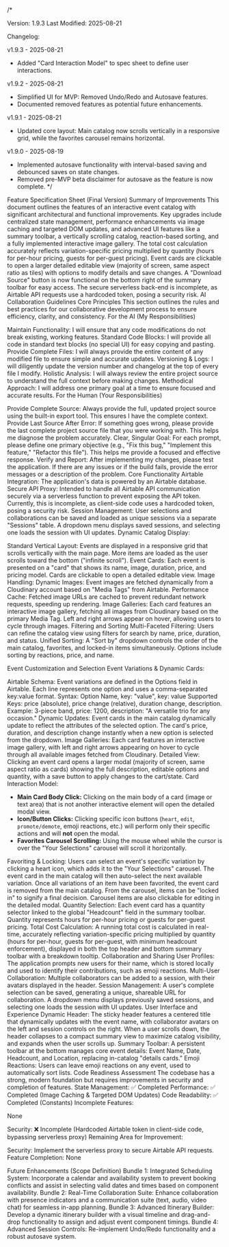 /*

Version: 1.9.3
Last Modified: 2025-08-21

Changelog:

v1.9.3 - 2025-08-21
- Added "Card Interaction Model" to spec sheet to define user interactions.

v1.9.2 - 2025-08-21
- Simplified UI for MVP: Removed Undo/Redo and Autosave features.
- Documented removed features as potential future enhancements.

v1.9.1 - 2025-08-21
- Updated core layout: Main catalog now scrolls vertically in a responsive grid, while the favorites carousel remains horizontal.

v1.9.0 - 2025-08-19
- Implemented autosave functionality with interval-based saving and debounced saves on state changes.
- Removed pre-MVP beta disclaimer for autosave as the feature is now complete.
*/



Feature Specification Sheet (Final Version)
Summary of Improvements
This document outlines the features of an interactive event catalog with significant architectural and functional improvements. Key upgrades include centralized state management, performance enhancements via image caching and targeted DOM updates, and advanced UI features like a summary toolbar, a vertically scrolling catalog, reaction-based sorting, and a fully implemented interactive image gallery.
The total cost calculation accurately reflects variation-specific pricing multiplied by quantity (hours for per-hour pricing, guests for per-guest pricing).
Event cards are clickable to open a larger detailed editable view (majority of screen, same aspect ratio as tiles) with options to modify details and save changes.
A "Download Source" button is now functional on the bottom right of the summary toolbar for easy access.
The secure serverless back-end is incomplete, as Airtable API requests use a hardcoded token, posing a security risk.
AI Collaboration Guidelines
Core Principles
This section outlines the rules and best practices for our collaborative development process to ensure efficiency, clarity, and consistency.
For the AI (My Responsibilities)

Maintain Functionality: I will ensure that any code modifications do not break existing, working features.
Standard Code Blocks: I will provide all code in standard text blocks (no special UI) for easy copying and pasting.
Provide Complete Files: I will always provide the entire content of any modified file to ensure simple and accurate updates.
Versioning & Logs: I will diligently update the version number and changelog at the top of every file I modify.
Holistic Analysis: I will always review the entire project source to understand the full context before making changes.
Methodical Approach: I will address one primary goal at a time to ensure focused and accurate results.
For the Human (Your Responsibilities)

Provide Complete Source: Always provide the full, updated project source using the built-in export tool.
This ensures I have the complete context.
Provide Last Source After Error: If something goes wrong, please provide the last complete project source file that you were working with.
This helps me diagnose the problem accurately.
Clear, Singular Goal: For each prompt, please define one primary objective (e.g., "Fix this bug," "Implement this feature," "Refactor this file").
This helps me provide a focused and effective response.
Verify and Report: After implementing my changes, please test the application.
If there are any issues or if the build fails, provide the error messages or a description of the problem.
Core Functionality
Airtable Integration: The application's data is powered by an Airtable database.
Secure API Proxy: Intended to handle all Airtable API communication securely via a serverless function to prevent exposing the API token.
Currently, this is incomplete, as client-side code uses a hardcoded token, posing a security risk.
Session Management: User selections and collaborations can be saved and loaded as unique sessions via a separate "Sessions" table.
A dropdown menu displays saved sessions, and selecting one loads the session with UI updates.
Dynamic Catalog Display:

Standard Vertical Layout: Events are displayed in a responsive grid that scrolls vertically with the main page. More items are loaded as the user scrolls toward the bottom ("infinite scroll").
Event Cards: Each event is presented on a "card" that shows its name, image, duration, price, and pricing model. Cards are clickable to open a detailed editable view.
Image Handling:
Dynamic Images: Event images are fetched dynamically from a Cloudinary account based on "Media Tags" from Airtable.
Performance Cache: Fetched image URLs are cached to prevent redundant network requests, speeding up rendering.
Image Galleries: Each card features an interactive image gallery, fetching all images from Cloudinary based on the primary Media Tag.
Left and right arrows appear on hover, allowing users to cycle through images.
Filtering and Sorting
Multi-Faceted Filtering: Users can refine the catalog view using filters for search by name, price, duration, and status.
Unified Sorting: A "Sort by" dropdown controls the order of the main catalog, favorites, and locked-in items simultaneously.
Options include sorting by reactions, price, and name.

Event Customization and Selection
Event Variations & Dynamic Cards:

Airtable Schema: Event variations are defined in the Options field in Airtable.
Each line represents one option and uses a comma-separated key:value format.
Syntax: Option Name, key: "value", key: value
Supported Keys: price (absolute), price change (relative), duration change, description.
Example: 3-piece band, price: 1200, description: "A versatile trio for any occasion."
Dynamic Updates: Event cards in the main catalog dynamically update to reflect the attributes of the selected option.
The card's price, duration, and description change instantly when a new option is selected from the dropdown.
Image Galleries: Each card features an interactive image gallery, with left and right arrows appearing on hover to cycle through all available images fetched from Cloudinary.
Detailed View: Clicking an event card opens a larger modal (majority of screen, same aspect ratio as cards) showing the full description, editable options and quantity, with a save button to apply changes to the cart/state.
Card Interaction Model:

- **Main Card Body Click:** Clicking on the main body of a card (image or text area) that is not another interactive element will open the detailed modal view.
- **Icon/Button Clicks:** Clicking specific icon buttons (`heart`, `edit`, `promote/demote`, emoji reactions, etc.) will perform only their specific actions and will **not** open the modal.
- **Favorites Carousel Scrolling:** Using the mouse wheel while the cursor is over the "Your Selections" carousel will scroll it horizontally.

Favoriting & Locking:
Users can select an event's specific variation by clicking a heart icon, which adds it to the "Your Selections" carousel.
The event card in the main catalog will then auto-select the next available variation.
Once all variations of an item have been favorited, the event card is removed from the main catalog.
From the carousel, items can be "locked in" to signify a final decision.
Carousel items are also clickable for editing in the detailed modal.
Quantity Selection: Each event card has a quantity selector linked to the global "Headcount" field in the summary toolbar.
Quantity represents hours for per-hour pricing or guests for per-guest pricing.
Total Cost Calculation: A running total cost is calculated in real-time, accurately reflecting variation-specific pricing multiplied by quantity (hours for per-hour, guests for per-guest, with minimum headcount enforcement), displayed in both the top header and bottom summary toolbar with a breakdown tooltip.
Collaboration and Sharing
User Profiles: The application prompts new users for their name, which is stored locally and used to identify their contributions, such as emoji reactions.
Multi-User Collaboration: Multiple collaborators can be added to a session, with their avatars displayed in the header.
Session Management: A user's complete selection can be saved, generating a unique, shareable URL for collaboration.
A dropdown menu displays previously saved sessions, and selecting one loads the session with UI updates.
User Interface and Experience
Dynamic Header: The sticky header features a centered title that dynamically updates with the event name, with collaborator avatars on the left and session controls on the right. When a user scrolls down, the header collapses to a compact summary view to maximize catalog visibility, and expands when the user scrolls up.
Summary Toolbar: A persistent toolbar at the bottom manages core event details: Event Name, Date, Headcount, and Location, replacing in-catalog "details cards."
Emoji Reactions: Users can leave emoji reactions on any event, used to automatically sort lists.
Code Readiness Assessment
The codebase has a strong, modern foundation but requires improvements in security and completion of features.
State Management: ✅ Completed
Performance: ✅ Completed (Image Caching & Targeted DOM Updates)
Code Readability: ✅ Completed (Constants)
Incomplete Features:

None


Security: ❌ Incomplete (Hardcoded Airtable token in client-side code, bypassing serverless proxy)
Remaining Area for Improvement:

Security: Implement the serverless proxy to secure Airtable API requests.
Feature Completion: None


Future Enhancements (Scope Definition)
Bundle 1: Integrated Scheduling System: Incorporate a calendar and availability system to prevent booking conflicts and assist in selecting valid dates and times based on component availability.
Bundle 2: Real-Time Collaboration Suite: Enhance collaboration with presence indicators and a communication suite (text, audio, video chat) for seamless in-app planning.
Bundle 3: Advanced Itinerary Builder: Develop a dynamic itinerary builder with a visual timeline and drag-and-drop functionality to assign and adjust event component timings.
Bundle 4: Advanced Session Controls: Re-implement Undo/Redo functionality and a robust autosave system.
